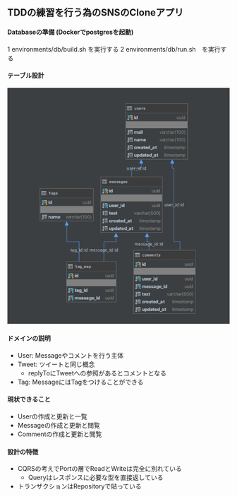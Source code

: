 ## TDDの練習を行う為のSNSのCloneアプリ

#### Databaseの準備 (Dockerでpostgresを起動)
1 environments/db/build.sh を実行する
2 environments/db/run.sh　を実行する

#### テーブル設計
![テーブル設計](/table.png) 

#### ドメインの説明
+ User: Messageやコメントを行う主体
+ Tweet: ツイートと同じ概念
    + replyToにTweetへの参照があるとコメントとなる 
+ Tag: MessageにはTagをつけることができる

#### 現状できること
+ Userの作成と更新と一覧
+ Messageの作成と更新と閲覧
+ Commentの作成と更新と閲覧
#### 設計の特徴
+ CQRSの考えでPortの層でReadとWriteは完全に別れている
    + Queryはレスポンスに必要な型を直接返している
+ トランザクションはRepositoryで貼っている
